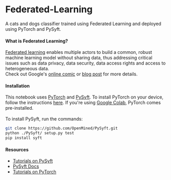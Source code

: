 # Federated-Learning

  A cats and dogs classifier trained using Federated Learning and deployed using PyTorch and PySyft.

#### What is Federated Learning?
  [Federated learning](https://en.wikipedia.org/wiki/Federated_learning) enables multiple actors to build a common, robust machine learning model without sharing data, thus addressing critical issues such as data privacy, data security, data access rights and access to heterogeneous data.<br />
Check out Google's [online comic](https://federated.withgoogle.com) or [blog post](https://ai.googleblog.com/2017/04/federated-learning-collaborative.html) for more details.

#### Installation

  This notebook uses [PyTorch](https://pytorch.org/) and [PySyft](https://github.com/OpenMined/PySyft). 
To install PyTorch on your device, follow the instructions [here](https://pytorch.org/get-started/locally/). If you're using [Google Colab](https://colab.research.google.com/), PyTorch comes pre-installed.<br /><br />
To install PySyft, run the commands:
```bash
git clone https://github.com/OpenMined/PySyft.git
python ./PySyft/ setup.py test
pip install syft
```

#### Resources
* [Tutorials on PySyft](https://github.com/OpenMined/PySyft/tree/master/examples/tutorials)
* [PySyft Docs](https://pysyft.readthedocs.io)
* [Tutorials on PyTorch](https://pytorch.org/tutorials/)
